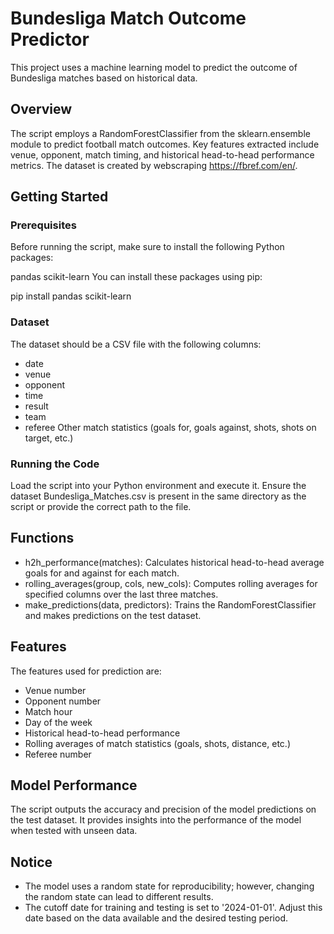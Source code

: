 # Bundesliga Match Outcome Predictor
This project uses a machine learning model to predict the outcome of Bundesliga matches based on historical data.

## Overview
The script employs a RandomForestClassifier from the sklearn.ensemble module to predict football match outcomes. Key features extracted include venue, opponent, match timing, and historical head-to-head performance metrics. The dataset is created by webscraping https://fbref.com/en/. 

## Getting Started
### Prerequisites
Before running the script, make sure to install the following Python packages:

pandas
scikit-learn
You can install these packages using pip:

pip install pandas scikit-learn

### Dataset
The dataset should be a CSV file with the following columns:

* date
* venue
* opponent
* time
* result
* team
* referee
Other match statistics (goals for, goals against, shots, shots on target, etc.)

### Running the Code

Load the script into your Python environment and execute it. Ensure the dataset Bundesliga_Matches.csv is present in the same directory as the script or provide the correct path to the file.

## Functions
* h2h_performance(matches): Calculates historical head-to-head average goals for and against for each match.
* rolling_averages(group, cols, new_cols): Computes rolling averages for specified columns over the last three matches.
* make_predictions(data, predictors): Trains the RandomForestClassifier and makes predictions on the test dataset.

## Features
The features used for prediction are:

* Venue number
* Opponent number
* Match hour
* Day of the week
* Historical head-to-head performance
* Rolling averages of match statistics (goals, shots, distance, etc.)
* Referee number

## Model Performance
The script outputs the accuracy and precision of the model predictions on the test dataset. It provides insights into the performance of the model when tested with unseen data.

## Notice
* The model uses a random state for reproducibility; however, changing the random state can lead to different results.
* The cutoff date for training and testing is set to '2024-01-01'. Adjust this date based on the data available and the desired testing period.
